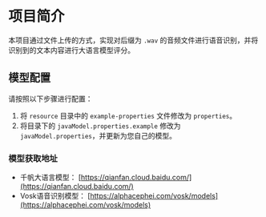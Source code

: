 # 项目简介

本项目通过文件上传的方式，实现对后缀为 `.wav` 的音频文件进行语音识别，并将识别到的文本内容进行大语言模型评分。

## 模型配置

请按照以下步骤进行配置：

1. 将 `resource` 目录中的 `example-properties` 文件修改为 `properties`。
2. 将目录下的 `javaModel.properties.example` 修改为 `javaModel.properties`，并更新为您自己的模型。

### 模型获取地址

- 千帆大语言模型： [https://qianfan.cloud.baidu.com/](https://qianfan.cloud.baidu.com/)
- Vosk语音识别模型： [https://alphacephei.com/vosk/models](https://alphacephei.com/vosk/models)
